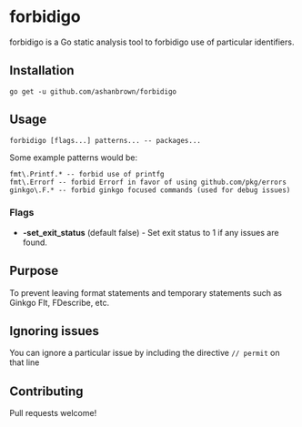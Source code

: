 # forbidigo

forbidigo is a Go static analysis tool to forbidigo use of particular identifiers.

## Installation

    go get -u github.com/ashanbrown/forbidigo

## Usage

    forbidigo [flags...] patterns... -- packages...

Some example patterns would be:

    fmt\.Printf.* -- forbid use of printfg
    fmt\.Errorf -- forbid Errorf in favor of using github.com/pkg/errors
    ginkgo\.F.* -- forbid ginkgo focused commands (used for debug issues)

### Flags
- **-set_exit_status** (default false) - Set exit status to 1 if any issues are found.

## Purpose

To prevent leaving format statements and temporary statements such as Ginkgo FIt, FDescribe, etc.

## Ignoring issues

You can ignore a particular issue by including the directive `// permit` on that line

## Contributing

Pull requests welcome!
